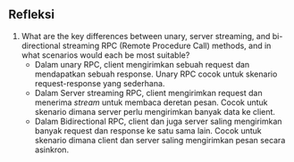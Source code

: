 ## Refleksi

1. What are the key differences between unary, server streaming, and bi-directional streaming RPC (Remote Procedure Call) methods, and in what scenarios would each be most suitable?
   - Dalam unary RPC, client mengirimkan sebuah request dan mendapatkan sebuah response. Unary RPC cocok untuk skenario request-response yang sederhana.
   - Dalam Server streaming RPC, client mengirimkan request dan menerima *stream* untuk membaca deretan pesan. Cocok untuk skenario dimana server perlu mengirimkan banyak data ke client.
   - Dalam Bidirectional RPC, client dan juga server saling mengirimkan banyak request dan response ke satu sama lain. Cocok untuk skenario dimana client dan server saling mengirimkan pesan secara asinkron.
   
